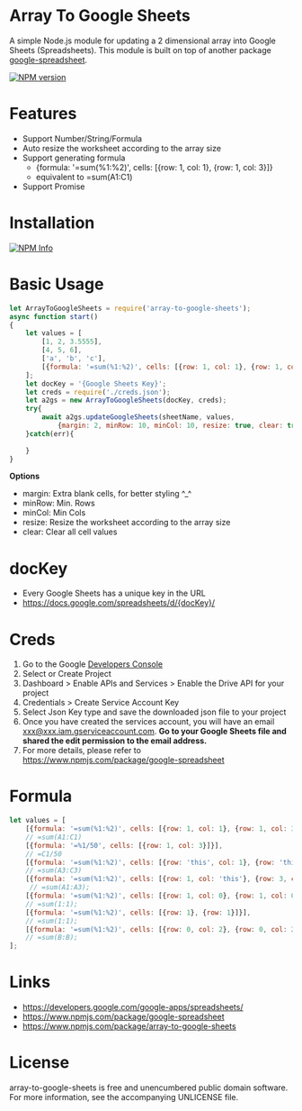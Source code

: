 # Array To Google Sheets #

A simple Node.js module for updating a 2 dimensional array into Google Sheets (Spreadsheets).
This module is built on top of another package [google-spreadsheet](https://www.npmjs.com/package/google-spreadsheet). 

[![NPM version](https://badge.fury.io/js/array-to-google-sheets.png)](http://badge.fury.io/js/array-to-google-sheets)

# Features

- Support Number/String/Formula
- Auto resize the worksheet according to the array size
- Support generating formula
  - {formula: '=sum(%1:%2)', cells: [{row: 1, col: 1}, {row: 1, col: 3}]}
  - equivalent to =sum(A1:C1)
- Support Promise
                
# Installation

[![NPM Info](https://nodei.co/npm/array-to-google-sheets.png?downloads=true&downloadRank=true&stars=true)](https://www.npmjs.org/package/array-to-google-sheets)

# Basic Usage

```javascript
let ArrayToGoogleSheets = require('array-to-google-sheets');
async function start()
{
    let values = [
        [1, 2, 3.5555],
        [4, 5, 6],
        ['a', 'b', 'c'],
        [{formula: '=sum(%1:%2)', cells: [{row: 1, col: 1}, {row: 1, col: 3}]}], // =sum(A1:C1)
    ];
    let docKey = '{Google Sheets Key}';
    let creds = require('./creds.json');
    let a2gs = new ArrayToGoogleSheets(docKey, creds);
    try{
        await a2gs.updateGoogleSheets(sheetName, values, 
            {margin: 2, minRow: 10, minCol: 10, resize: true, clear: true});
    }catch(err){
        
    }
}
```

__Options__
- margin: Extra blank cells, for better styling ^_^
- minRow: Min. Rows
- minCol: Min Cols
- resize: Resize the worksheet according to the array size
- clear: Clear all cell values

# docKey 

- Every Google Sheets has a unique key in the URL
- https://docs.google.com/spreadsheets/d/{docKey}/

# Creds

1. Go to the Google [Developers Console](https://console.developers.google.com/cloud-resource-manager)
2. Select or Create Project
3. Dashboard > Enable APIs and Services > Enable the Drive API for your project
4. Credentials > Create Service Account Key
5. Select Json Key type and save the downloaded json file to your project
6. Once you have created the services account, you will have an email xxx@xxx.iam.gserviceaccount.com. **Go to your Google Sheets file and shared the edit permission to the email address.**
2. For more details, please refer to https://www.npmjs.com/package/google-spreadsheet

# Formula 

```javascript
let values = [
    [{formula: '=sum(%1:%2)', cells: [{row: 1, col: 1}, {row: 1, col: 3}]}], 
    // =sum(A1:C1)
    [{formula: '=%1/50', cells: [{row: 1, col: 3}]}], 
    // =C1/50
    [{formula: '=sum(%1:%2)', cells: [{row: 'this', col: 1}, {row: 'this', col: 3}]}], 
    // =sum(A3:C3)
    [{formula: '=sum(%1:%2)', cells: [{row: 1, col: 'this'}, {row: 3, col: 'this'}]}],
     // =sum(A1:A3);
    [{formula: '=sum(%1:%2)', cells: [{row: 1, col: 0}, {row: 1, col: 0}]}], 
    // =sum(1:1);
    [{formula: '=sum(%1:%2)', cells: [{row: 1}, {row: 1}]}], 
    // =sum(1:1);
    [{formula: '=sum(%1:%2)', cells: [{row: 0, col: 2}, {row: 0, col: 2}]}] 
    // =sum(B:B);
];
```

# Links
- https://developers.google.com/google-apps/spreadsheets/
- https://www.npmjs.com/package/google-spreadsheet
- https://www.npmjs.com/package/array-to-google-sheets

# License

array-to-google-sheets is free and unencumbered public domain software. For more information, see the accompanying UNLICENSE file.
